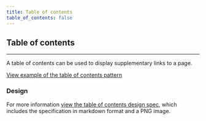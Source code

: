 ```yaml
---
title: Table of contents
table_of_contents: false
---
```


## Table of contents

<hr>

A table of contents can be used to display supplementary links to a page.

<a href="https://vanilla-framework.github.io/vanilla-framework/examples/patterns/table-of-contents/"
    class="js-example">
View example of the table of contents pattern
</a>

### Design

For more information [view the table of contents design spec](https://github.com/ubuntudesign/vanilla-design/tree/master/Table%20of%20contents), which includes the specification in markdown format and a PNG image.
